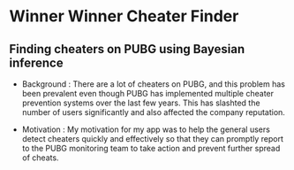 # Winner Winner Cheater Finder

## Finding cheaters on PUBG using Bayesian inference

* Background : There are a lot of cheaters on PUBG, and this problem has been prevalent even though PUBG has implemented multiple cheater prevention systems over the last few years. This has slashted the number of users significantly and also affected the company reputation.

* Motivation : My motivation for my app was to help the general users detect cheaters quickly and effectively so that they can promptly report to the PUBG monitoring team to take action and prevent further spread of cheats.


